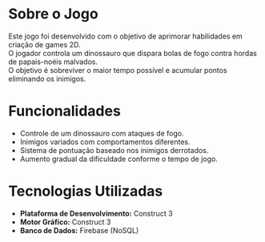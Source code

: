 # Sobre o Jogo

Este jogo foi desenvolvido com o objetivo de aprimorar habilidades em criação de games 2D.  
O jogador controla um dinossauro que dispara bolas de fogo contra hordas de papais-noéis malvados.  
O objetivo é sobreviver o maior tempo possível e acumular pontos eliminando os inimigos.

# Funcionalidades

- Controle de um dinossauro com ataques de fogo.
- Inimigos variados com comportamentos diferentes.
- Sistema de pontuação baseado nos inimigos derrotados.
- Aumento gradual da dificuldade conforme o tempo de jogo.

# Tecnologias Utilizadas

- **Plataforma de Desenvolvimento:** Construct 3  
- **Motor Gráfico:** Construct 3  
- **Banco de Dados:** Firebase (NoSQL)
